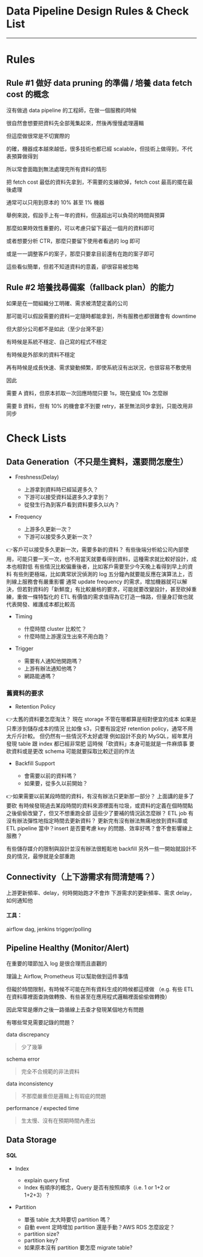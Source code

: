 # Data Pipeline Design Rules & Check List

#### 

---

# Rules

## Rule \#1 做好 data pruning 的準備 / 培養 data fetch cost 的概念

沒有做過 data pipeline 的工程師，在做一個服務的時候

很自然會想要把資料先全部蒐集起來，然後再慢慢處理邏輯

但這麼做很常是不切實際的

的確，機器成本越來越低，很多技術也都已經 scalable，但技術上做得到，不代表預算做得到

所以常會面臨到無法處理完所有資料的情形


把 fetch cost 最低的資料先拿到，不需要的支線砍掉，fetch cost 最高的擺在最後處理

通常可以只用到原本的 10% 甚至 1% 機器



舉例來說，假設手上有一年的資料，但遠超出可以負荷的時間與預算

那麼如果時效性重要的，可以考慮只留下最近一個月的資料即可

或者想要分析 CTR，那麼只要留下使用者看過的 log 即可

或是一一調整客戶的案子，那麼只要拿目前還有在跑的案子即可

這些看似簡單，但若不知道資料的意義，卻很容易被忽略

## Rule #2 培養找尋備案（fallback plan）的能力

如果是在一間組織分工明確、需求被清楚定義的公司

那可能可以假設需要的資料一定隨時都能拿到，所有服務也都很難會有 downtime

但大部分公司都不是如此（至少台灣不是）

有時候是系統不穩定、自己寫的程式不穩定

有時候是外部來的資料不穩定

再有時候是成長快速、需求變動頻繁，即使系統沒有出狀況，也很容易不敷使用

因此

需要 A 資料，但原本抓取一次回應時間只要 1s，現在變成 10s 怎麼辦

需要 B 資料，但有 10% 的機會拿不到要 retry，甚至無法同步拿到，只能改用非同步

# Check Lists

## Data Generation（不只是生資料，還要問怎麼生）

* Freshness(Delay)

  * 上游拿到資料時已經延遲多久？
  * 下游可以接受資料延遲多久才拿到？
  * 從發生行為到客戶看到資料要多久以內？
  
* Frequency

  * 上游多久更新一次？
  * 下游可以接受多久更新一次？
  
👉客戶可以接受多久更新一次，需要多新的資料？
有些後端分析給公司內部使用，可能只要一天一次，也不用當天就要看得到資料，這種需求就比較好設計，成本也相對低
有些情況比較偏重後者，比如客戶需要至少今天晚上看得到早上的資料
有些則更極端，比如異常狀況偵測的 log 五分鐘內就要能反應在演算法上，否則線上服務會有嚴重影響
通常 update frequency 的需求，增加機器就可以解決，但若對資料的「新鮮度」有比較嚴格的要求，可能就要改變設計，甚至砍掉重練，重做一條特製化的 ETL
有價值的需求值得為它打造一條路，但量身訂做也就代表開發、維護成本都比較高

* Timing

  * 什麼時間 cluster 比較忙？
  * 什麼時間上游還沒生出來不用白跑？

* Trigger

  * 需要有人通知他開跑嗎？
  * 上游有辦法通知他嗎？
  * 網路能通嗎？

### 舊資料的要求

* Retention Policy

👉太舊的資料要怎麼淘汰？
現在 storage 不管在哪都算是相對便宜的成本
如果是只牽涉到儲存成本的情況
比如像 s3，只要有設定好 retention policy，通常不用太斤斤計較。
但仍然有一些情況不太好處理
例如設計不良的 MySQL，經年累月發現 table 跟 index 都已經非常肥
這時候「砍資料」本身可能就是一件麻煩事
要砍資料或是更改 schema 可能就要採取比較迂迴的作法

* Backfill Support

  * 會需要以前的資料嗎？
  * 如果要，從多久以前開始？
  
👉如果需要以前某段時間的資料，有沒有辦法只更新那一部分？
上面講的是多了要砍
有時候發現過去某段時間的資料來源裡面有垃圾，或資料的定義在個時間點之後偷偷改變了，但又不想重跑全部
這些少了要補的情況該怎麼辦？
ETL job 有沒有辦法彈性地指定時間去更新資料？
更新完有沒有辦法無痛地放到資料庫或 ETL pipeline 當中？insert 是否要考慮 key 的問題、效率好嗎？會不會影響線上服務？

有些儲存媒介的限制與設計並沒有辦法很輕鬆地 backfill
另外一些一開始就設計不良的情況，最慘就是全部重跑



## Connectivity（上下游需求有問清楚嗎？）

上游更新頻率、delay，何時開始跑才不會炸
下游需求的更新頻率、需求 delay，如何通知他

#### 工具：

airflow dag, jenkins trigger/polling


## Pipeline Healthy (Monitor/Alert)

在重要的環節加入 log 是很合理而且直觀的

理論上 Airflow, Prometheus 可以幫助做到這件事情

但礙於時間限制，有時候不可能在所有資料生成的時候都這樣做
（e.g. 有些 ETL 在資料庫裡面查詢做轉換、有些甚至在應用程式邏輯裡面偷偷做轉換）

因此常常是爆炸之後一路循線上去查才發現某個地方有問題

有哪些常見需要記錄的問題？

data discrepancy

> 少了幾筆

schema error
> 完全不合規範的非法資料

data inconsistency

> 不那麼嚴重但是邏輯上有瑕疵的問題

performance / expected time

> 生太慢、沒有在預期時間內產出

## Data Storage

#### SQL

* Index

  * explain query first
  * Index 有順序的概念，Query 是否有按照順序（i.e. 1 or 1+2 or 1+2+3）？

* Partition

  * 單張 table 太大時要切 partition 嗎？
  * 自動 event 定時增加 partition 還是手動？AWS RDS 怎麼設定？
  * partition size?
  * partition key?
  * 如果原本沒有 partition 要怎麼 migrate table?



